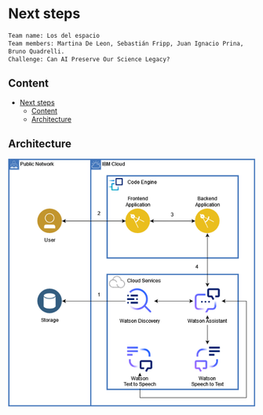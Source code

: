 # Next steps

    Team name: Los del espacio
    Team members: Martina De Leon, Sebastián Fripp, Juan Ignacio Prina, Bruno Quadrelli.
    Challenge: Can AI Preserve Our Science Legacy?

## Content

- [Next steps](#next-steps)
  - [Content](#content)
  - [Architecture](#architecture)

## Architecture

![](../imgs/NextStepsArchitecture.png)